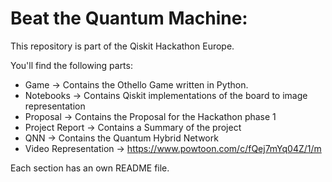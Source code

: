 # Beat the Quantum Machine: 

This repository is part of the Qiskit Hackathon Europe. 

You'll find the following parts: 

* Game -> Contains the Othello Game written in Python.
* Notebooks -> Contains Qiskit implementations of the board to image representation  
* Proposal -> Contains the Proposal for the Hackathon phase 1 
* Project Report -> Contains a Summary of the project
* QNN -> Contains the Quantum Hybrid Network 
* Video Representation -> https://www.powtoon.com/c/fQej7mYq04Z/1/m 

Each section has an own README file.

